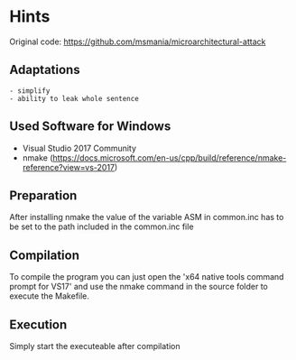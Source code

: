 
# Hints

Original code: https://github.com/msmania/microarchitectural-attack

## Adaptations
    - simplify
    - ability to leak whole sentence

## Used Software for Windows

- Visual Studio 2017 Community
- nmake (https://docs.microsoft.com/en-us/cpp/build/reference/nmake-reference?view=vs-2017)

## Preparation

After installing nmake the value of the variable ASM in common.inc has to be set to the path included in the common.inc file 

## Compilation

To compile the program you can just open the 'x64 native tools command prompt for VS17' and use the nmake command 
in the source folder to execute the Makefile.

## Execution

Simply start the executeable after compilation 